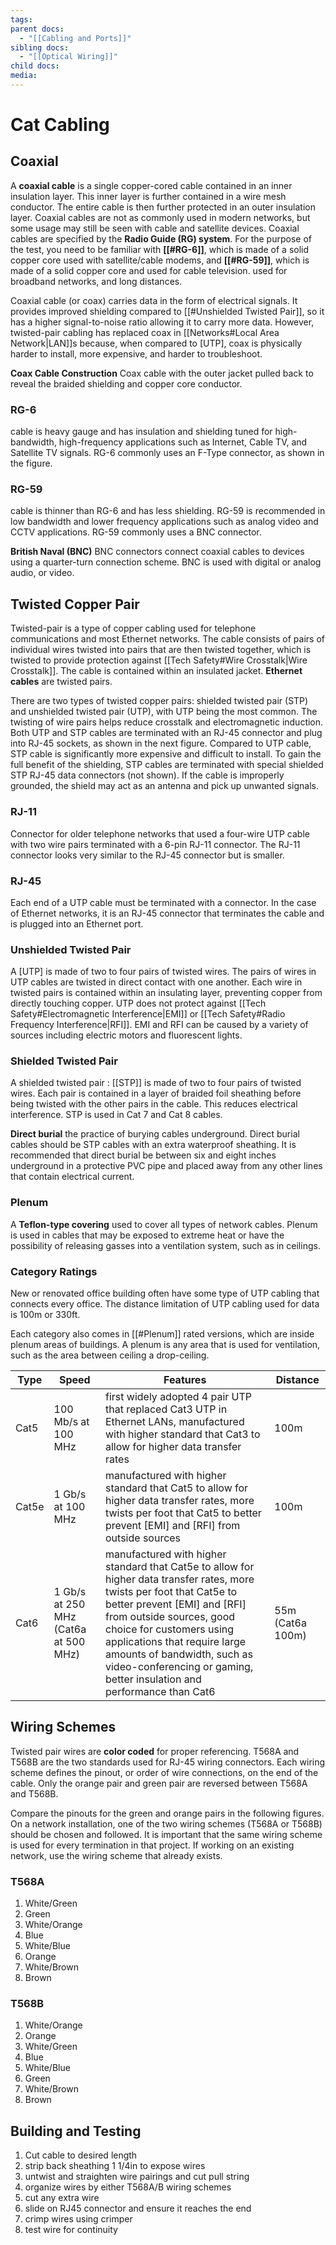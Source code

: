 ```yaml
---
tags: 
parent docs:
  - "[[Cabling and Ports]]"
sibling docs:
  - "[[Optical Wiring]]"
child docs: 
media:
---
```

# Cat Cabling 

## Coaxial
A **coaxial cable** is a single copper-cored cable contained in an inner insulation layer. This inner layer is further contained in a wire mesh conductor. The entire cable is then further protected in an outer insulation layer. Coaxial cables are not as commonly used in modern networks, but some usage may still be seen with cable and satellite devices. Coaxial cables are specified by the **Radio Guide (RG) system**. For the purpose of the test, you need to be familiar with **[[#RG-6]]**, which is made of a solid copper core used with satellite/cable modems, and **[[#RG-59]]**, which is made of a solid copper core and used for cable television. used for broadband networks, and long distances.

Coaxial cable (or coax) carries data in the form of electrical signals. It provides improved shielding compared to [[#Unshielded Twisted Pair]], so it has a higher signal-to-noise ratio allowing it to carry more data. However, twisted-pair cabling has replaced coax in [[Networks#Local Area Network|LAN]]s because, when compared to [UTP], coax is physically harder to install, more expensive, and harder to troubleshoot.

**Coax Cable Construction** Coax cable with the outer jacket pulled back to reveal the braided shielding and copper core conductor.

### RG-6
cable is heavy gauge and has insulation and shielding tuned for high-bandwidth, high-frequency applications such as Internet, Cable TV, and Satellite TV signals. RG-6 commonly uses an F-Type connector, as shown in the figure.

### RG-59
cable is thinner than RG-6 and has less shielding. RG-59 is recommended in low bandwidth and lower frequency applications such as analog video and CCTV applications. RG-59 commonly uses a BNC connector.

**British Naval (BNC)** BNC connectors connect coaxial cables to devices using a quarter-turn connection scheme. BNC is used with digital or analog audio, or video.

## Twisted Copper Pair
Twisted-pair is a type of copper cabling used for telephone communications and most Ethernet networks. The cable consists of pairs of individual wires twisted into pairs that are then twisted together, which is twisted to provide protection against [[Tech Safety#Wire Crosstalk|Wire Crosstalk]]. The cable is contained within an insulated jacket. **Ethernet cables** are twisted pairs. 

There are two types of twisted copper pairs: shielded twisted pair (STP) and unshielded twisted pair (UTP), with UTP being the most common. The twisting of wire pairs helps reduce crosstalk and electromagnetic induction. Both UTP and STP cables are terminated with an RJ-45 connector and plug into RJ-45 sockets, as shown in the next figure. Compared to UTP cable, STP cable is significantly more expensive and difficult to install. To gain the full benefit of the shielding, STP cables are terminated with special shielded STP RJ-45 data connectors (not shown). If the cable is improperly grounded, the shield may act as an antenna and pick up unwanted signals.

### RJ-11
Connector for older telephone networks that used a four-wire UTP cable with two wire pairs terminated with a 6-pin RJ-11 connector. The RJ-11 connector looks very similar to the RJ-45 connector but is smaller.

### RJ-45
Each end of a UTP cable must be terminated with a connector. In the case of Ethernet networks, it is an RJ-45 connector that terminates the cable and is plugged into an Ethernet port.

### Unshielded Twisted Pair
A [UTP] is made of two to four pairs of twisted wires. The pairs of wires in UTP cables are twisted in direct contact with one another. Each wire in twisted pairs is contained within an insulating layer, preventing copper from directly touching copper. UTP does not protect against [[Tech Safety#Electromagnetic Interference|EMI]] or [[Tech Safety#Radio Frequency Interference|RFI]]. EMI and RFI can be caused by a variety of sources including electric motors and fluorescent lights.

### Shielded Twisted Pair
A shielded twisted pair : [[STP]] is made of two to four pairs of twisted wires. Each pair is contained in a layer of braided foil sheathing before being twisted with the other pairs in the cable. This reduces electrical interference. STP is used in Cat 7 and Cat 8 cables.


**Direct burial**
the practice of burying cables underground. Direct burial cables should be STP cables with an extra waterproof sheathing. It is recommended that direct burial be between six and eight inches underground in a protective PVC pipe and placed away from any other lines that contain electrical current.

### Plenum
A **Teflon-type covering** used to cover all types of network cables. Plenum is used in cables that may be exposed to extreme heat or have the possibility of releasing gasses into a ventilation system, such as in ceilings.

### Category Ratings
New or renovated office building often have some type of UTP cabling that connects every office. The distance limitation of UTP cabling used for data is 100m or 330ft. 

Each category also comes in [[#Plenum]] rated versions, which are inside plenum areas of buildings. A plenum is any area that is used for ventilation, such as the area between ceiling a drop-ceiling. 

| Type  | Speed                                | Features                                                                                                                                                                                                                                                                                                                                              | Distance          |
| ----- | ------------------------------------ | ----------------------------------------------------------------------------------------------------------------------------------------------------------------------------------------------------------------------------------------------------------------------------------------------------------------------------------------------------- | ----------------- |
| Cat5  | 100 Mb/s at 100 MHz                  | first widely adopted 4 pair UTP that replaced Cat3 UTP in Ethernet LANs, manufactured with higher standard that Cat3 to allow for higher data transfer rates                                                                                                                                                                                          | 100m              |
| Cat5e | 1 Gb/s at 100 MHz                    | manufactured with higher standard that Cat5 to allow for higher data transfer rates, more twists per foot that Cat5 to better prevent [EMI] and [RFI] from outside sources                                                                                                                                                                            | 100m              |
| Cat6  | 1 Gb/s at 250 MHz (Cat6a at 500 MHz) | manufactured with higher standard that Cat5e to allow for higher data transfer rates, more twists per foot that Cat5e to better prevent [EMI] and [RFI] from outside sources, good choice for customers using applications that require large amounts of bandwidth, such as video-conferencing or gaming, better insulation and performance than Cat6 | 55m (Cat6a  100m) |
## Wiring Schemes
Twisted pair wires are **color coded** for proper referencing. T568A and T568B are the two standards used for RJ-45 wiring connectors.  Each wiring scheme defines the pinout, or order of wire connections, on the end of the cable. Only the orange pair and green pair are reversed between T568A and T568B.

Compare the pinouts for the green and orange pairs in the following figures. On a network installation, one of the two wiring schemes (T568A or T568B) should be chosen and followed. It is important that the same wiring scheme is used for every termination in that project. If working on an existing network, use the wiring scheme that already exists.

### T568A 
1. White/Green
2. Green
3. White/Orange
4. Blue
5. White/Blue
6. Orange
7. White/Brown
8. Brown

### T568B
1. White/Orange
2. Orange
3. White/Green
4. Blue
5. White/Blue
6. Green
7. White/Brown
8. Brown

## Building and Testing
1. Cut cable to desired length
2. strip back sheathing 1 1/4in to expose wires
4. untwist and straighten wire pairings and cut pull string
5. organize wires by either T568A/B wiring schemes
6. cut any extra wire
7. slide on RJ45 connector and ensure it reaches the end
8. crimp wires using crimper
9. test wire for continuity 